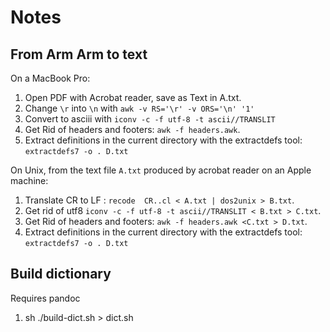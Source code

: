 # Notes

## From Arm Arm to text

On a MacBook Pro:
  1. Open PDF with Acrobat reader, save as Text in A.txt.
  2. Change `\r` into `\n` with `awk -v RS='\r' -v ORS='\n' '1' `
  3. Convert to asciii with `iconv -c -f utf-8 -t ascii//TRANSLIT`
  4. Get Rid of headers and footers: `awk -f headers.awk`.
  5. Extract definitions in the current directory
     with the extractdefs tool: `extractdefs7 -o . D.txt`

On Unix, from the text file `A.txt` produced by acrobat reader on an
Apple machine:
  1. Translate CR to LF : `recode  CR..cl < A.txt | dos2unix > B.txt`.
  2. Get rid of utf8 `iconv -c -f utf-8 -t ascii//TRANSLIT < B.txt > C.txt`.
  3. Get Rid of headers and footers: `awk -f headers.awk <C.txt > D.txt`.
  4. Extract definitions in the current directory
     with the extractdefs tool: `extractdefs7 -o . D.txt`

## Build dictionary
  Requires pandoc
  1. sh ./build-dict.sh > dict.sh
